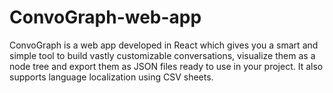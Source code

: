 # ConvoGraph-web-app
ConvoGraph is a web app developed in React which gives you a smart and simple tool to build vastly customizable conversations, visualize them as a node tree and export them as JSON files ready to use in your project. It also supports language localization using CSV sheets.
